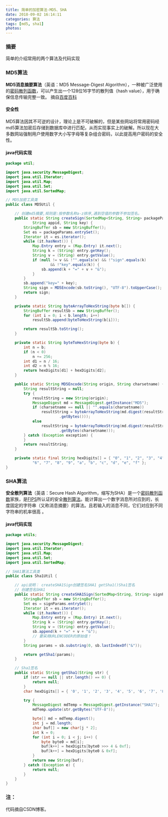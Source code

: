 ```yaml
---
title: 简单的加密算法-MD5、SHA
date: 2018-09-02 16:14:11
categories: 算法
tags: [md5, sha1]
photos: 
---
```


### 摘要

简单的介绍常用的两个算法及代码实现

### MD5算法

**MD5消息摘要算法**（英语：MD5 Message-Digest Algorithm），一种被广泛使用的[密码散列函数](https://baike.baidu.com/item/%E5%AF%86%E7%A0%81%E6%95%A3%E5%88%97%E5%87%BD%E6%95%B0)，可以产生出一个128位16字节的散列值（hash value），用于确保信息传输完整一致。 摘自[百度百科](https://baike.baidu.com/item/MD5/212708?fromtitle=MD5算法&fromid=174909&fr=aladdin)

<!-- more --> 

#### 安全性

MD5算法因其不可逆的设计，理论上是不可破解的，但是某些网站将常用密码经md5算法加密后存储到数据库中进行匹配，从而实现事实上的破解。所以现在大多数网站强制用户使用数字大小写字母等复杂组合密码，以此提高用户密码的安全性。

#### java代码实现

```java
package util;

import java.security.MessageDigest;
import java.util.Iterator;
import java.util.Map;
import java.util.Set;
import java.util.SortedMap;

// MD5加密工具类
public class MD5Util {

	// 创建md5摘要,规则是:按参数名称a-z排序,遇到空值的参数不参加签名。
	public static String createSign(SortedMap<String, String> packageParams,
			String appid, String key) {
		StringBuffer sb = new StringBuffer();
		Set es = packageParams.entrySet();
		Iterator it = es.iterator();
		while (it.hasNext()) {
			Map.Entry entry = (Map.Entry) it.next();
			String k = (String) entry.getKey();
			String v = (String) entry.getValue();
			if (null != v && !"".equals(v) && !"sign".equals(k)
					&& !"key".equals(k)) {
				sb.append(k + "=" + v + "&");
			}
		}
		sb.append("key=" + key);
		String sign = MD5Encode(sb.toString(), "UTF-8").toUpperCase();
		return sign;
	}

	private static String byteArrayToHexString(byte b[]) {
		StringBuffer resultSb = new StringBuffer();
		for (int i = 0; i < b.length; i++)
			resultSb.append(byteToHexString(b[i]));

		return resultSb.toString();
	}

	private static String byteToHexString(byte b) {
		int n = b;
		if (n < 0)
			n += 256;
		int d1 = n / 16;
		int d2 = n % 16;
		return hexDigits[d1] + hexDigits[d2];
	}

	public static String MD5Encode(String origin, String charsetname) {
		String resultString = null;
		try {
			resultString = new String(origin);
			MessageDigest md = MessageDigest.getInstance("MD5");
			if (charsetname == null || "".equals(charsetname))
				resultString = byteArrayToHexString(md.digest(resultString
						.getBytes()));
			else
				resultString = byteArrayToHexString(md.digest(resultString
						.getBytes(charsetname)));
		} catch (Exception exception) {
		}
		return resultString;
	}

	private static final String hexDigits[] = { "0", "1", "2", "3", "4", "5",
			"6", "7", "8", "9", "a", "b", "c", "d", "e", "f" };
}
```

### SHA算法

**安全散列算法**（英语：Secure Hash Algorithm，缩写为SHA）是一个[密码散列函数](https://baike.baidu.com/item/%E5%AF%86%E7%A0%81%E6%95%A3%E5%88%97%E5%87%BD%E6%95%B0)家族，是[FIPS](https://baike.baidu.com/item/FIPS)所认证的安全[散列算法](https://baike.baidu.com/item/%E6%95%A3%E5%88%97%E7%AE%97%E6%B3%95)。能计算出一个数字消息所对应到的，长度固定的字符串（又称消息摘要）的算法。且若输入的消息不同，它们对应到不同字符串的机率很高 。

#### java代码实现

```java
package utils;

import java.security.MessageDigest;
import java.util.Iterator;
import java.util.Map;
import java.util.Set;
import java.util.SortedMap;

// SHA1算法工具类
public class Sha1Util {

	// api说明： createSHA1Sign创建签名SHA1 getSha1()Sha1签名
	// 创建签名SHA1
	public static String createSHA1Sign(SortedMap<String, String> signParams) throws Exception {
		StringBuffer sb = new StringBuffer();
		Set es = signParams.entrySet();
		Iterator it = es.iterator();
		while (it.hasNext()) {
			Map.Entry entry = (Map.Entry) it.next();
			String k = (String) entry.getKey();
			String v = (String) entry.getValue();
			sb.append(k + "=" + v + "&");
			// 要采用URLENCODER的原始值！
		}
		String params = sb.substring(0, sb.lastIndexOf("&"));

		return getSha1(params);
	}

	// Sha1签名
	public static String getSha1(String str) {
		if (str == null || str.length() == 0) {
			return null;
		}
		char hexDigits[] = { '0', '1', '2', '3', '4', '5', '6', '7', '8', '9', 'a', 'b', 'c', 'd', 'e', 'f' };

		try {
			MessageDigest mdTemp = MessageDigest.getInstance("SHA1");
			mdTemp.update(str.getBytes("UTF-8"));

			byte[] md = mdTemp.digest();
			int j = md.length;
			char buf[] = new char[j * 2];
			int k = 0;
			for (int i = 0; i < j; i++) {
				byte byte0 = md[i];
				buf[k++] = hexDigits[byte0 >>> 4 & 0xf];
				buf[k++] = hexDigits[byte0 & 0xf];
			}
			return new String(buf);
		} catch (Exception e) {
			return null;
		}
	}
}
```

### 注：

代码摘自CSDN博客。